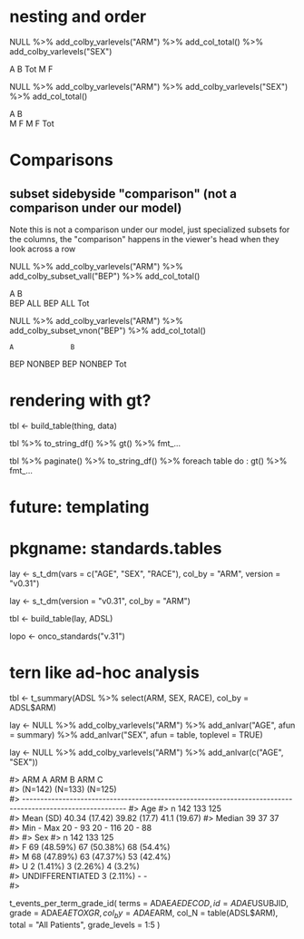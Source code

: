 
# nesting and order

NULL %>% add_colby_varlevels("ARM") %>% add_col_total() %>% add_colby_varlevels("SEX")

 A       B       Tot  M  F

NULL %>% add_colby_varlevels("ARM") %>% add_colby_varlevels("SEX") %>% add_col_total()

 A       B       
M F     M  F    Tot


# Comparisons
## subset sidebyside "comparison" (not a comparison under our model)

Note this is not a comparison under our model, just specialized subsets for the columns,
the "comparison" happens in the viewer's head when they look across a row

NULL %>% add_colby_varlevels("ARM") %>% add_colby_subset_vall("BEP") %>% add_col_total()

  A       B        
BEP ALL  BEP ALL   Tot


NULL %>% add_colby_varlevels("ARM") %>% add_colby_subset_vnon("BEP") %>% add_col_total()


    A              B        
BEP   NONBEP   BEP   NONBEP   Tot


## 



## 











# rendering with gt?
tbl <- build_table(thing, data)

tbl %>% to_string_df() %>% gt() %>% fmt_...

tbl %>% paginate() %>% to_string_df() %>% foreach table do : gt() %>% fmt_...


# future: templating
# pkgname: standards.tables

lay <- s_t_dm(vars = c("AGE", "SEX", "RACE"), col_by = "ARM", version = "v0.31")

lay <- s_t_dm(version = "v0.31", col_by = "ARM")

tbl <- build_table(lay, ADSL)


lopo <- onco_standards("v.31")

# tern like ad-hoc analysis

tbl <- t_summary(ADSL %>% select(ARM, SEX, RACE), col_by = ADSL$ARM)

lay <- NULL %>% 
  add_colby_varlevels("ARM") %>% 
  add_anlvar("AGE", afun = summary) %>%
  add_anlvar("SEX", afun = table, toplevel = TRUE)


lay <- NULL %>% 
  add_colby_varlevels("ARM") %>% 
  add_anlvar(c("AGE", "SEX"))
  
  
#>                                                        ARM A                ARM B                ARM C    
#>                                                       (N=142)              (N=133)              (N=125)   
#> ----------------------------------------------------------------------------------------------------------
#> Age
#>   n                                                     142                  133                  125     
#>   Mean (SD)                                        40.34 (17.42)        39.82 (17.7)         41.1 (19.67) 
#>   Median                                                39                   37                   37      
#>   Min - Max                                           20 - 93             20 - 116              20 - 88   
#> 
#> Sex
#>   n                                                     142                  133                  125     
#>   F                                                 69 (48.59%)          67 (50.38%)          68 (54.4%)  
#>   M                                                 68 (47.89%)          63 (47.37%)          53 (42.4%)  
#>   U                                                  2 (1.41%)            3 (2.26%)            4 (3.2%)   
#>   UNDIFFERENTIATED                                   3 (2.11%)                -                    -      
#> 



t_events_per_term_grade_id(
  terms = ADAE$AEDECOD,
  id = ADAE$USUBJID,
  grade = ADAE$AETOXGR,
  col_by = ADAE$ARM,
  col_N = table(ADSL$ARM),
  total = "All Patients",
  grade_levels = 1:5
)



